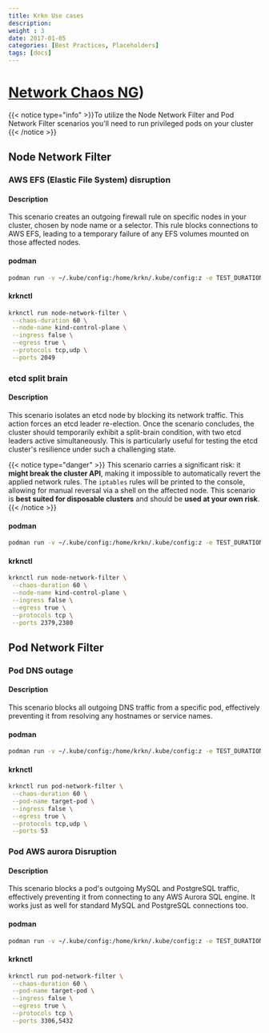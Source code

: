 ```yaml
---
title: Krkn Use cases
description: 
weight : 3
date: 2017-01-05
categories: [Best Practices, Placeholders]
tags: [docs]
---
```


# [Network Chaos NG](docs/scenarios/network-chaos-ng-scenario/_index.md))

{{< notice type="info" >}}To utilize the Node Network Filter and Pod Network Filter scenarios you'll need to run privileged pods on your cluster {{< /notice >}}

## Node Network Filter 

### AWS EFS (Elastic File System) disruption
#### Description
This scenario creates an outgoing firewall rule on specific nodes in your cluster, chosen by node name or a selector. This rule blocks connections to AWS EFS, leading to a temporary failure of any EFS volumes mounted on those affected nodes.

#### podman

```bash
podman run -v ~/.kube/config:/home/krkn/.kube/config:z -e TEST_DURATION="60" -e INGRESS="false" -e EGRESS="true" -e PROTOCOLS="tcp,udp" -e PORTS="2049" -e NODE_NAME="kind-control-plane" quay.io/krkn-chaos/krkn-hub:node-network-filter
```

#### krknctl 

```bash
krknctl run node-network-filter \
 --chaos-duration 60 \
 --node-name kind-control-plane \
 --ingress false \
 --egress true \
 --protocols tcp,udp \
 --ports 2049
```

### etcd split brain
#### Description
This scenario isolates an etcd node by blocking its network traffic. This action forces an etcd leader re-election. Once the scenario concludes, the cluster should temporarily exhibit a split-brain condition, with two etcd leaders active simultaneously. This is particularly useful for testing the etcd cluster's resilience under such a challenging state.


{{< notice type="danger" >}} This scenario carries a significant risk: it **might break the cluster API**, making it impossible to automatically revert the applied network rules. The `iptables` rules will be printed to the console, allowing for manual reversal via a shell on the affected node. This scenario is **best suited for disposable clusters** and should be **used at your own risk**. {{< /notice >}}



#### podman
```bash
podman run -v ~/.kube/config:/home/krkn/.kube/config:z -e TEST_DURATION="60" -e INGRESS="false" -e EGRESS="true" -e PROTOCOLS="tcp" -e PORTS="2379,2380" -e NODE_NAME="kind-control-plane" quay.io/krkn-chaos/krkn-hub:node-network-filter
```
#### krknctl
```bash
krknctl run node-network-filter \
 --chaos-duration 60 \
 --node-name kind-control-plane \
 --ingress false \
 --egress true \
 --protocols tcp \
 --ports 2379,2380
```
## Pod Network Filter
### Pod DNS outage
#### Description
This scenario blocks all outgoing DNS traffic from a specific pod, effectively preventing it from resolving any hostnames or service names.
#### podman
```bash
podman run -v ~/.kube/config:/home/krkn/.kube/config:z -e TEST_DURATION="60" -e INGRESS="false" -e EGRESS="true" -e PROTOCOLS="tcp,udp" -e PORTS="53" -e POD_NAME="target-pod" quay.io/krkn-chaos/krkn-hub:pod-network-filter
```
#### krknctl
```bash
krknctl run pod-network-filter \
 --chaos-duration 60 \
 --pod-name target-pod \
 --ingress false \
 --egress true \
 --protocols tcp,udp \
 --ports 53
```
### Pod AWS aurora Disruption
#### Description
This scenario blocks a pod's outgoing MySQL and PostgreSQL traffic, effectively preventing it from connecting to any AWS Aurora SQL engine. It works just as well for standard MySQL and PostgreSQL connections too.
#### podman
```bash
podman run -v ~/.kube/config:/home/krkn/.kube/config:z -e TEST_DURATION="60" -e INGRESS="false" -e EGRESS="true" -e PROTOCOLS="tcp" -e PORTS="3306,5432" -e POD_NAME="target-pod" quay.io/krkn-chaos/krkn-hub:pod-network-filter
```
#### krknctl
```bash
krknctl run pod-network-filter \
 --chaos-duration 60 \
 --pod-name target-pod \
 --ingress false \
 --egress true \
 --protocols tcp \
 --ports 3306,5432
```